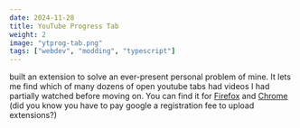 ```yaml
---
date: 2024-11-28
title: YouTube Progress Tab
weight: 2
image: "ytprog-tab.png"
tags: ["webdev", "modding", "typescript"]
---
```


built an extension to solve an ever-present personal problem of mine. It lets me find which of many dozens of open youtube tabs had videos I had partially watched before moving on. You can find it for [Firefox](https://addons.mozilla.org/en-GB/firefox/addon/youtube-progress-tab/) and [Chrome](https://chromewebstore.google.com/detail/youtube-progress-tab/bihgbcflichfnkgibnakaeehnkmjpnbm) (did you know you have to pay google a registration fee to upload extensions?)
